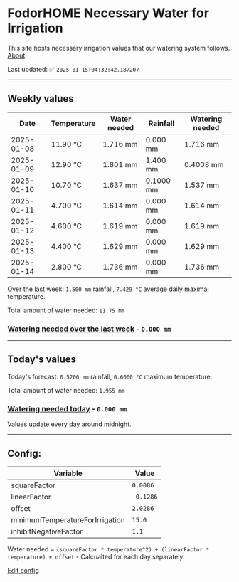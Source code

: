# FodorHOME Necessary Water for Irrigation

This site hosts necessary irrigation values that our watering system follows. [About](https://github.com/redyau/irrigation)

Last updated: ✅ `2025-01-15T04:32:42.187207`

---

## Weekly values

| Date | Temperature | Water needed | Rainfall | Watering needed |
|-----|-----|-----|-----|-----|
| 2025-01-08 | 11.90 °C | 1.716 mm | 0.000 mm | 1.716 mm |
| 2025-01-09 | 12.90 °C | 1.801 mm | 1.400 mm | 0.4008 mm |
| 2025-01-10 | 10.70 °C | 1.637 mm | 0.1000 mm | 1.537 mm |
| 2025-01-11 | 4.700 °C | 1.614 mm | 0.000 mm | 1.614 mm |
| 2025-01-12 | 4.600 °C | 1.619 mm | 0.000 mm | 1.619 mm |
| 2025-01-13 | 4.400 °C | 1.629 mm | 0.000 mm | 1.629 mm |
| 2025-01-14 | 2.800 °C | 1.736 mm | 0.000 mm | 1.736 mm |


Over the last week: `1.500 mm` rainfall, `7.429 °C` average daily maximal temperature.

Total amount of water needed: `11.75 mm`

### [Watering needed over the last week](lastweek.txt) - `0.000 mm`

---

## Today's values

Today's forecast: `0.5200 mm` rainfall, `0.6000 °C` maximum temperature.

Total amount of water needed: `1.955 mm`

### [Watering needed today](today.txt) - `0.000 mm`

Values update every day around midnight.

---

## Config:

| Variable | Value |
|-----|-----|
| squareFactor | `0.0086` |
| linearFactor | `-0.1286` |
| offset | `2.0286` |
| minimumTemperatureForIrrigation | `15.0` |
| inhibitNegativeFactor | `1.1` |

Water needed = `(squareFactor * temperature^2) + (linearFactor * temperature) + offset` - Calcualted for each day separately.

[Edit config](https://github.com/RedyAu/irrigation/edit/main/config.json)
